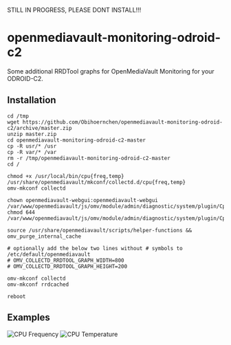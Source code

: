 STILL IN PROGRESS, PLEASE DONT INSTALL!!!

# openmediavault-monitoring-odroid-c2
Some additional RRDTool graphs for OpenMediaVault Monitoring for your ODROID-C2.

## Installation
```Shell
cd /tmp
wget https://github.com/Obihoernchen/openmediavault-monitoring-odroid-c2/archive/master.zip
unzip master.zip
cd openmediavault-monitoring-odroid-c2-master
cp -R usr/* /usr
cp -R var/* /var
rm -r /tmp/openmediavault-monitoring-odroid-c2-master
cd /

chmod +x /usr/local/bin/cpu{freq,temp} /usr/share/openmediavault/mkconf/collectd.d/cpu{freq,temp}
omv-mkconf collectd

chown openmediavault-webgui:openmediavault-webgui /var/www/openmediavault/js/omv/module/admin/diagnostic/system/plugin/Cpu{Temperature,Frequency}.js
chmod 644 /var/www/openmediavault/js/omv/module/admin/diagnostic/system/plugin/Cpu{Temperature,Frequency}.js

source /usr/share/openmediavault/scripts/helper-functions && omv_purge_internal_cache

# optionally add the below two lines without # symbols to /etc/default/openmediavault
# OMV_COLLECTD_RRDTOOL_GRAPH_WIDTH=800
# OMV_COLLECTD_RRDTOOL_GRAPH_HEIGHT=200

omv-mkconf collectd
omv-mkconf rrdcached

reboot
```

## Examples
![CPU Frequency](http://obihoernchen.net/wordpress/wp-content/uploads/2015/10/Screenshot-from-2015-10-20-18-56-20.png)
![CPU Temperature](http://obihoernchen.net/wordpress/wp-content/uploads/2015/10/Screenshot-from-2015-10-20-18-56-42.png)
